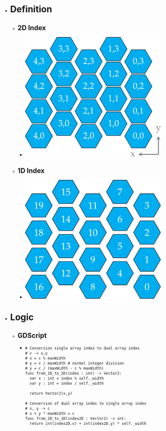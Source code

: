     
- # Definition  
	- ## 2D Index  
		- ![grid-definition.png](../assets/grid-definition_1710962311428_0.png)  
	- ## 1D Index  
		- ![grid-definition_1d.png](../assets/grid-definition_1d_1710963553294_0.png)   
- # Logic  
	- ## GDScript  
		-  
		  ``` gdscript
		  # Conversion single array index to dual array index
		  # c -> x,y
		  # x = c % maxWidth
		  # y = c / maxWidth # normal integer division
		  # y = c / (maxWidth - c % maxWidth) 
		  func from_1D_to_2D(index : int) -> Vector2:
		  	var x : int = index % self._width
		  	var y : int = index / self._width
		  
		  	return Vector2(x,y)
		  
		  # Conversion of dual array index to single array index
		  # x, y -> c
		  # x + y * maxWidth = c
		  func from_2D_to_1D(index2D : Vector2) -> int:
		  	return int(index2D.x) + int(index2D.y) * self._width
		  ```